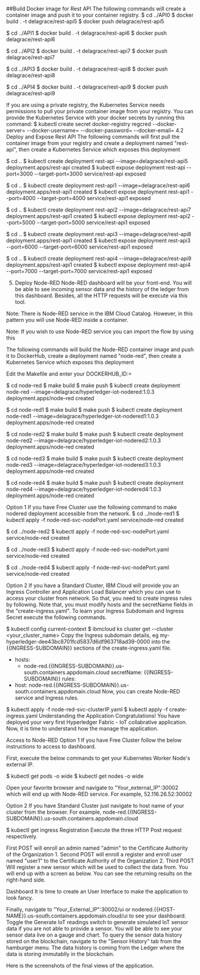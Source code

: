  ##Build Docker image for Rest API
The following commands will create a container image and push it to your container registry.
$ cd ../API0
$ docker build . -t delagrace/rest-api5
$ docker push delagrace/rest-api5

$ cd ../API1
$ docker build . -t delagrace/rest-api6
$ docker push delagrace/rest-api6

$ cd ../API2
$ docker build . -t delagrace/rest-api7
$ docker push delagrace/rest-api7

$ cd ../API3
$ docker build . -t delagrace/rest-api8
$ docker push delagrace/rest-api8

$ cd ../API4
$ docker build . -t delagrace/rest-api9
$ docker push delagrace/rest-api9


If you are using a private registry, the Kubernetes Service needs permissions to pull your private container image from your registry. You can provide the Kubernetes Service with your docker secrets by running this command:
$ kubectl create secret docker-registry regcred --docker-server=<your-registry-server> --docker-username=<your-name> --docker-password=<your-pword> --docker-email=<your-email>
4.2 Deploy and Expose Rest API
The following commands will first pull the container image from your registry and create a deployment named "rest-api", then create a Kubernetes Service which exposes this deployment

$ cd ..
$ kubectl create deployment rest-api --image=delagrace/rest-api5
deployment.apps/rest-api created
$ kubectl expose deployment rest-api --port=3000 --target-port=3000
service/rest-api exposed

$ cd ..
$ kubectl create deployment rest-api1 --image=delagrace/rest-api6
deployment.apps/rest-api1 created
$ kubectl expose deployment rest-api1 --port=4000 --target-port=4000
service/rest-api1 exposed

$ cd ..
$ kubectl create deployment rest-api2 --image=delagrace/rest-api7
deployment.apps/rest-api1 created
$ kubectl expose deployment rest-api2 --port=5000 --target-port=5000
service/rest-api1 exposed

$ cd ..
$ kubectl create deployment rest-api3 --image=delagrace/rest-api8
deployment.apps/rest-api1 created
$ kubectl expose deployment rest-api3 --port=6000 --target-port=6000
service/rest-api1 exposed

$ cd ..
$ kubectl create deployment rest-api4 --image=delagrace/rest-api9
deployment.apps/rest-api1 created
$ kubectl expose deployment rest-api4 --port=7000 --target-port=7000
service/rest-api1 exposed


5. Deploy Node-RED
Node-RED dashboard will be your front-end. You will be able to see incoming sensor data and the history of the ledger from this dashboard. Besides, all the HTTP requests will be execute via this tool.

Note: There is Node-RED service in the IBM Cloud Catalog. However, in this pattern you will use Node-RED inside a container.

Note: If you wish to use Node-RED service you can import the flow by using this

The following commands will build the Node-RED container image and push it to DockerHub, create a deployment named "node-red", then create a Kubernetes Service which exposes this deployment

Edit the Makefile and enter your DOCKERHUB_ID:=

$ cd node-red
$ make build
$ make push
$ kubectl create deployment node-red --image=delagrace/hyperledger-iot-nodered:1.0.3
deployment.apps/node-red created

$ cd node-red1
$ make build
$ make push
$ kubectl create deployment node-red1 --image=delagrace/hyperledger-iot-nodered1:1.0.3
deployment.apps/node-red created

$ cd node-red2
$ make build
$ make push
$ kubectl create deployment node-red2 --image=delagrace/hyperledger-iot-nodered2:1.0.3
deployment.apps/node-red created

$ cd node-red3
$ make build
$ make push
$ kubectl create deployment node-red3 --image=delagrace/hyperledger-iot-nodered3:1.0.3
deployment.apps/node-red created

$ cd node-red4
$ make build
$ make push
$ kubectl create deployment node-red4 --image=delagrace/hyperledger-iot-nodered4:1.0.3
deployment.apps/node-red created

Option 1
If you have Free Cluster use the following command to make nodered deployment accessible from the network.
$ cd ../node-red1
$ kubectl apply -f node-red-svc-nodePort.yaml
service/node-red created

$ cd ../node-red2
$ kubectl apply -f node-red-svc-nodePort.yaml
service/node-red created

$ cd ../node-red3
$ kubectl apply -f node-red-svc-nodePort.yaml
service/node-red created

$ cd ../node-red4
$ kubectl apply -f node-red-svc-nodePort.yaml
service/node-red created


Option 2
If you have a Standard Cluster, IBM Cloud will provide you an Ingress Controller and Application Load Balancer which you can use to access your cluster from network. So that, you need to create ingress rules by following.
Note that, you must modify hosts and the secretName fields in the "create-ingress.yaml". To learn your Ingress Subdomain and Ingress Secret execute the following commands.

$ kubectl config current-context
$ ibmcloud ks cluster get --cluster <your_cluster_name>
Copy the Ingress subdomain details, eg my-hyperledger-dee43bc8701fcd5837d6df963718ad39-0000 into the {{INGRESS-SUBDOMAIN}} sections of the create-ingress.yaml file.

  - hosts:
    - node-red.{{INGRESS-SUBDOMAIN}}.us-south.containers.appdomain.cloud
    secretName: {{INGRESS-SUBDOMAIN}}
  rules:
  - host: node-red.{{INGRESS-SUBDOMAIN}}.us-south.containers.appdomain.cloud
Now, you can create Node-RED service and Ingress rules.

$ kubectl apply -f node-red-svc-clusterIP.yaml
$ kubectl apply -f create-ingress.yaml
Understanding the Application
Congratulations! You have deployed your very first Hyperledger Fabric - IoT collabrative application. Now, it is time to understand how the manage the application.

Access to Node-RED
Option 1
If you have Free Cluster follow the below instructions to access to dashboard.

First, execute the below commands to get your Kubernetes Worker Node's external IP.

$ kubectl get pods -o wide
$ kubectl get nodes -o wide


Open your favorite browser and navigate to "Your_external_IP":30002 which will end up with Node-RED service. For example, 52.116.26.52:30002

Option 2
If you have Standard Cluster just navigate to host name of your cluster from the browser. For example, node-red.{{INGRESS-SUBDOMAIN}}.us-south.containers.appdomain.cloud

$ kubectl get ingress
Registration
Execute the three HTTP Post request respectively.

First POST will enroll an admin named "admin" to the Certificate Authority of the Organization 1.
Second POST will enroll a register and enroll user named "user1" to the Certificate Authority of the Organization 2.
Third POST Will register a new sensor which will be used to collect the data from.
You will end up with a screen as below. You can see the returning results on the right-hand side.



Dashboard
It is time to create an User Interface to make the application to look fancy.



Finally, navigate to "Your_External_IP":30002/ui or nodered.{{HOST-NAME}}.us-south.containers.appdomain.cloud/ui to see your dashboard. Toggle the Generate IoT readings switch to generate simulated IoT sensor data if you are not able to provide a sensor. You will be able to see your sensor data live on a gauge and chart. To query the sensor data history stored on the blockchain, navigate to the "Sensor History" tab from the hamburger menu. The data history is coming from the Ledger where the data is storing immutablly in the blockchain.

Here is the screenshots of the final views of the application.





